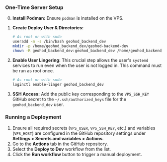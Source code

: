 ### One-Time Server Setup

0.  **Install Podman:** Ensure `podman` is installed on the VPS.

1.  **Create Deploy User & Directories:**
    ```bash
    # As root or with sudo
    useradd -m -s /bin/bash geohod_backend_dev
    mkdir -p /home/geohod_backend_dev/geohod-backend-dev
    chown -R geohod_backend_dev:geohod_backend_dev /home/geohod_backend_dev/geohod-backend-dev
    ```

2.  **Enable User Lingering:** This crucial step allows the user's `systemd` services to run even when the user is not logged in. This command must be run as root once.
    ```bash
    # As root or with sudo
    loginctl enable-linger geohod_backend_dev
    ```

3.  **SSH Access:** Add the public key corresponding to the `VPS_SSH_KEY` GitHub secret to the `~/.ssh/authorized_keys` file for the `geohod_backend_dev` user.

### Running a Deployment

1.  Ensure all required secrets (`VPS_USER`, `VPS_SSH_KEY`, etc.) and variables (`VPS_HOST`) are configured in the GitHub repository settings under **Settings > Secrets and variables > Actions**.
2.  Go to the **Actions** tab in the GitHub repository.
3.  Select the **Deploy to Dev** workflow from the list.
4.  Click the **Run workflow** button to trigger a manual deployment.